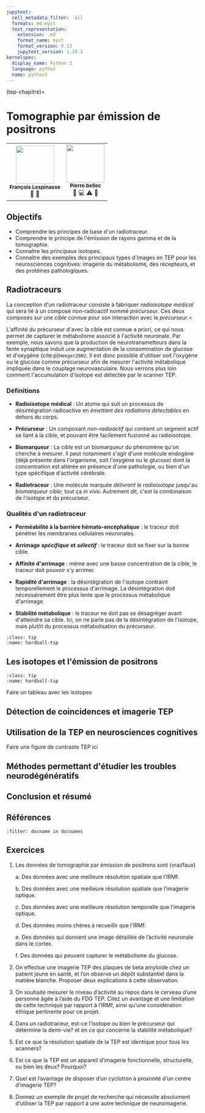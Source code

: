 ```yaml
---
jupytext:
  cell_metadata_filter: -all
  formats: md:myst
  text_representation:
    extension: .md
    format_name: myst
    format_version: 0.13
    jupytext_version: 1.10.3
kernelspec:
  display_name: Python 3
  language: python
  name: python3
---
```

(tep-chapitre)=
# Tomographie par émission de positrons

<table>
  <tr>
    <td align="center">
      <a href="https://github.com/sangfrois">
        <img src="https://avatars.githubusercontent.com/u/38385719?v=4?s=100" width="100px;" alt=""/>
        <br /><sub><b>François Lespinasse</b></sub>
      </a>
      <br />
        <a title="Contenu">🤔</a>
        <a title="Révision du texte">👀</a>
    </td>
    <td align="center">
      <a href="https://github.com/pbellec">
        <img src="https://avatars.githubusercontent.com/u/1670887?v=4?s=100" width="100px;" alt=""/>
        <br /><sub><b>Pierre bellec</b></sub>
      </a>
      <br />
        <a title="Contenu">🤔</a>
        <a title="Code">💻</a>
        <a title="Exercices">⚠️</a>
        <a title="Révision du texte">👀</a>
    </td>
  </tr>
</table>

## Objectifs
*   Comprendre les principes de base d'un radiotraceur.
*   Comprendre le principe de l'émission de rayons gamma et de la tomographie.
*   Connaître les principaux isotopes.
*   Connaître des exemples des principaux types d'images en TEP pour les neurosciences cognitives: imagerie du métabolisme, des récepteurs, et des protéines pathologiques.

## Radiotraceurs
La conception d'un radiotraceur consiste à fabriquer *radioisotope médical* qui sera lié à un composé non-radioactif nommé *précurseur*. Ces deux composés sur une *cible* connue pour son interaction avec le *précurseur*.<

L'affinité du précurseur d'avec la cible est connue a priori, ce qui nous permet de capturer le métabolisme associé à l'activité neuronale. Par exemple, nous savons que la production de neurotransmetteurs dans la fente synaptique induit une augmentation de la consommation de glucose et d'oxygène {cite:p}`Heeger2002`. Il est donc possible d'utiliser soit l'oxygène ou le glucose comme précurseur afin de mesurer l'activité métabolique impliquée dans le couplage neurovasculaire. Nous verrons plus loin comment l'accumulation d'isotope est détectée par le scanner TEP.  

### Définitions
*   **Radioisotope médical** : Un atome qui suit un processus de désintégration radioactive en *émettant des radiations détectables* en dehors du corps.

*   **Précurseur** : Un composant *non-radioactif* qui contient un segment actif se liant à la cible, et pouvant être facilement fusionné au radioisotope.

*   **Biomarqueur** : La *cible* est un biomarqueur du phénomène qu'on cherche à mesurer. Il peut notamment s'agir d'une molécule endogène (déjà présente dans l'organisme, soit l'oxygène ou le glucose) dont la concentration est altérée en présence d'une pathologie, ou bien d'un type spécifique d'activité cérébrale.

*   **Radiotraceur** : Une molécule marquée *délivrant le radioisotope* jusqu'au *biomarqueur cible*; tout ça *in vivo*. Autrement dit, c'est la combinaison de l'isotope et du précurseur.

### Qualités d'un radiotraceur

*   **Perméabilité à la barrière hémato-encéphalique** : le traceur doit pénétrer les membranes cellulaires neuronales.

*   **Arrimage** ***spécifique*** **et** ***sélectif*** : le traceur doit se fixer sur la bonne cible.

*   **Affinité d'arrimage** : même avec une basse concentration de la cible, le traceur doit pouvoir s'y arrimer.

*   **Rapidité d'arrimage** : la désintégration de l'isotope contraint temporellement le processus d'arrimage. La désintégration doit nécessairement être plus lente que le processus métabolique d'arrimage.

*   **Stabilité métabolique** : le traceur ne doit pas se désagréger avant d'atteindre sa cible. Ici, on ne parle pas de la désintégration de l'isotope, mais plutôt du processus métabolisation du précurseur.

```{admonition} Spécificité et sélectivité de l'arrimage
:class: tip
:name: hardball-tip

```
## Les isotopes et l'émission de positrons

```{admonition} Stabilité des isotopes
:class: tip
:name: hardball-tip

```
Faire un tableau avec les isotopes

## Détection de coincidences et imagerie TEP

## Utilisation de la TEP en neurosciences cognitives

Faire une figure de contraste TEP ici

## Méthodes permettant d'étudier les troubles neurodégénératifs

## Conclusion et résumé

## Références

```{bibliography}
:filter: docname in docnames
```

## Exercices

1.  Les données de tomographie par émission de positrons sont (vrai/faux)

    a. Des données avec une meilleure résolution spatiale que l’IRMf.

    b. Des données avec une meilleure résolution spatiale que l’imagerie optique.

    c. Des données avec une meilleure résolution temporelle que l’imagerie optique.

    d. Des données moins chères à recueillir que l’IRMf.

    e. Des données qui donnent une image détaillée de l’activité neuronale dans le cortex.

    f. Des données qui peuvent capturer le métabolisme du glucose.

2.  On effectue une imagerie TEP des plaques de beta amyloide chez un patient jeune en santé, et l’on observe un dépôt substantiel dans la matière blanche. Proposer deux explications à cette observation.

3.  On souhaite mesurer le niveau d’activité au repos dans le cerveau d’une personne âgée à l’aide du FDG TEP. Citez un avantage et une limitation de cette technique par rapport à l’IRMf, ainsi qu’une considération éthique pertinente pour ce projet.

4.  Dans un radiotraceur, est-ce l’isotope ou bien le précurseur qui détermine la demi-vie? et en ce qui concerne la stabilité métabolique?

5.  Est ce que la résolution spatiale de la TEP est identique pour tous les scanners?  

6.  Est ce que la TEP est un appareil d’imagerie fonctionnelle, structurelle, ou bien les deux? Pourquoi?

7.  Quel est l’avantage de disposer d’un cyclotron à proximité d’un centre d’imagerie TEP?

8.  Donnez un exemple de projet de recherche qui nécessite absolument d’utiliser la TEP par rapport à une autre technique de neuroimagerie.
